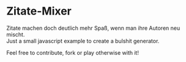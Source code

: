 # Zitate-Mixer
Zitate machen doch deutlich mehr Spaß, wenn man ihre Autoren neu mischt. <br>
Just a small javascript example to create a bulshit generator.

Feel free to contribute, fork or play otherwise with it!
